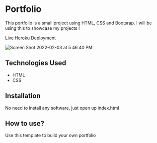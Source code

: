 # Portfolio

This portfolio is a small project using HTML, CSS and Bootsrap. I will be using this to showcase my projects !

[Live Heroku Deployment](https://portfolio-jonathann445.herokuapp.com/)

![Screen Shot 2022-02-03 at 5 46 40 PM](https://user-images.githubusercontent.com/90818119/152458991-01aa2a9a-a801-4fba-99e9-896e2bafe8f5.png)

## Technologies Used

* HTML
* CSS

## Installation

No need to install any software, just open up index.html

## How to use?

Use this template to build your own portfolio
